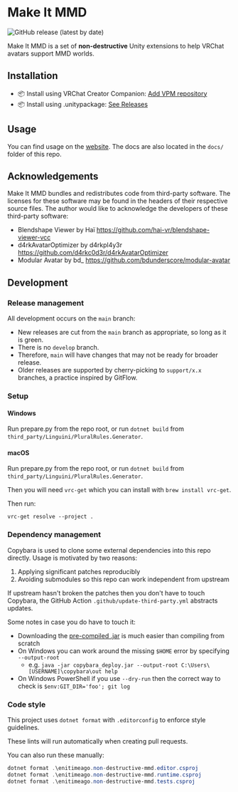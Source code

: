# Make It MMD

![GitHub release (latest by date)](https://img.shields.io/github/v/release/enitimeago/make-it-mmd?label=release)

Make It MMD is a set of **non-destructive** Unity extensions to help VRChat avatars support MMD worlds.

## Installation

- 📦 Install using VRChat Creator Companion: [Add VPM repository](https://enitimeago.github.io/vpm-repos/)
- 📦 Install using .unitypackage: [See Releases](https://github.com/enitimeago/make-it-mmd/releases)

## Usage

You can find usage on the [website](https://enitimeago.github.io/make-it-mmd/).
The docs are also located in the `docs/` folder of this repo.

## Acknowledgements

Make It MMD bundles and redistributes code from third-party software. The licenses for these software may be found in the headers of their respective source files. The author would like to acknowledge the developers of these third-party software:

- Blendshape Viewer by Haï https://github.com/hai-vr/blendshape-viewer-vcc
- d4rkAvatarOptimizer by d4rkpl4y3r https://github.com/d4rkc0d3r/d4rkAvatarOptimizer
- Modular Avatar by bd_ https://github.com/bdunderscore/modular-avatar

## Development

### Release management

All development occurs on the `main` branch:

- New releases are cut from the `main` branch as appropriate, so long as it is green.
- There is no `develop` branch.
- Therefore, `main` will have changes that may not be ready for broader release.
- Older releases are supported by cherry-picking to `support/x.x` branches, a practice inspired by GitFlow.

### Setup

#### Windows

Run prepare.py from the repo root, or run `dotnet build` from `third_party/Linguini/PluralRules.Generator`.

#### macOS

Run prepare.py from the repo root, or run `dotnet build` from `third_party/Linguini/PluralRules.Generator`.

Then you will need `vrc-get` which you can install with `brew install vrc-get`.

Then run:

```shell
vrc-get resolve --project .
```

### Dependency management

Copybara is used to clone some external dependencies into this repo directly.
Usage is motivated by two reasons:

1. Applying significant patches reproducibly
2. Avoiding submodules so this repo can work independent from upstream

If upstream hasn't broken the patches then you don't have to touch Copybara,
the GitHub Action `.github/update-third-party.yml` abstracts updates.

Some notes in case you do have to touch it:

- Downloading the [pre-compiled .jar](https://github.com/google/copybara/releases) is much easier than compiling from scratch
- On Windows you can work around the missing `$HOME` error by specifying `--output-root`
  - e.g. `java -jar copybara_deploy.jar --output-root C:\Users\[USERNAME]\copybara\out help`
- On Windows PowerShell if you use `--dry-run` then the correct way to check is `$env:GIT_DIR='foo'; git log`

### Code style

This project uses `dotnet format` with `.editorconfig` to enforce style guidelines.

These lints will run automatically when creating pull requests.

You can also run these manually:

```powershell
dotnet format .\enitimeago.non-destructive-mmd.editor.csproj
dotnet format .\enitimeago.non-destructive-mmd.runtime.csproj
dotnet format .\enitimeago.non-destructive-mmd.tests.csproj
```
